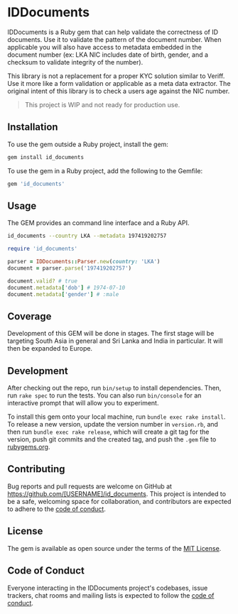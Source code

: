 # IDDocuments

IDDocuments is a Ruby gem that can help validate the correctness of ID documents. Use it to validate the pattern of the
document number. When applicable you will also have access to metadata embedded in the document number (ex: LKA NIC
includes date of birth, gender, and a checksum to validate integrity of the number).

This library is not a replacement for a proper KYC solution similar to Veriff. Use it more like a form validation or
applicable as a meta data extractor. The original intent of this library is to check a users age against the NIC
number.

> This project is WIP and not ready for production use.

## Installation

To use the gem outside a Ruby project, install the gem:

```rb
gem install id_documents
```

To use the gem in a Ruby project, add the following to the Gemfile:

```rb
gem 'id_documents'
```

## Usage

The GEM provides an command line interface and a Ruby API.

```sh
id_documents --country LKA --metadata 197419202757
```

```rb
require 'id_documents'

parser = IDDocuments::Parser.new(country: 'LKA')
document = parser.parse('197419202757')

document.valid? # true
document.metadata['dob'] # 1974-07-10
document.metadata['gender'] # :male
```

## Coverage

Development of this GEM will be done in stages. The first stage will be targeting South Asia in general and Sri Lanka
and India in particular. It will then be expanded to Europe.

## Development

After checking out the repo, run `bin/setup` to install dependencies. Then, run `rake spec` to run the tests. You can also run `bin/console` for an interactive prompt that will allow you to experiment.

To install this gem onto your local machine, run `bundle exec rake install`. To release a new version, update the version number in `version.rb`, and then run `bundle exec rake release`, which will create a git tag for the version, push git commits and the created tag, and push the `.gem` file to [rubygems.org](https://rubygems.org).

## Contributing

Bug reports and pull requests are welcome on GitHub at https://github.com/[USERNAME]/id_documents. This project is intended to be a safe, welcoming space for collaboration, and contributors are expected to adhere to the [code of conduct](https://github.com/[USERNAME]/id_documents/blob/master/CODE_OF_CONDUCT.md).

## License

The gem is available as open source under the terms of the [MIT License](https://opensource.org/licenses/MIT).

## Code of Conduct

Everyone interacting in the IDDocuments project's codebases, issue trackers, chat rooms and mailing lists is expected to follow the [code of conduct](https://github.com/[USERNAME]/id_documents/blob/master/CODE_OF_CONDUCT.md).
